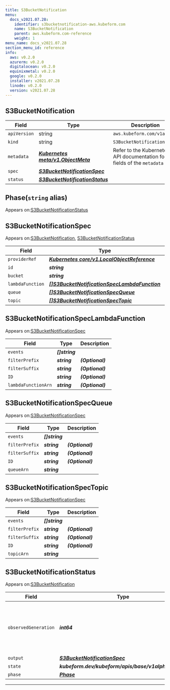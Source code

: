 ```yaml
---
title: S3BucketNotification
menu:
  docs_v2021.07.28:
    identifier: s3bucketnotification-aws.kubeform.com
    name: S3BucketNotification
    parent: aws.kubeform.com-reference
    weight: 1
menu_name: docs_v2021.07.28
section_menu_id: reference
info:
  aws: v0.2.0
  azurerm: v0.2.0
  digitalocean: v0.2.0
  equinixmetal: v0.2.0
  google: v0.2.0
  installer: v2021.07.28
  linode: v0.2.0
  version: v2021.07.28
---
```


## S3BucketNotification
| Field | Type | Description |
| ------ | ----- | ----------- |
| `apiVersion` | string | `aws.kubeform.com/v1alpha1` |
|    `kind` | string | `S3BucketNotification` |
| `metadata` | ***[Kubernetes meta/v1.ObjectMeta](https://v1-18.docs.kubernetes.io/docs/reference/generated/kubernetes-api/v1.18/#objectmeta-v1-meta)***|Refer to the Kubernetes API documentation for the fields of the `metadata` field.|
| `spec` | ***[S3BucketNotificationSpec](#s3bucketnotificationspec)***||
| `status` | ***[S3BucketNotificationStatus](#s3bucketnotificationstatus)***||
## Phase(`string` alias)

Appears on:[S3BucketNotificationStatus](#s3bucketnotificationstatus)

## S3BucketNotificationSpec

Appears on:[S3BucketNotification](#s3bucketnotification), [S3BucketNotificationStatus](#s3bucketnotificationstatus)

| Field | Type | Description |
| ------ | ----- | ----------- |
| `providerRef` | ***[Kubernetes core/v1.LocalObjectReference](https://v1-18.docs.kubernetes.io/docs/reference/generated/kubernetes-api/v1.18/#localobjectreference-v1-core)***||
| `id` | ***string***||
| `bucket` | ***string***||
| `lambdaFunction` | ***[[]S3BucketNotificationSpecLambdaFunction](#s3bucketnotificationspeclambdafunction)***| ***(Optional)*** |
| `queue` | ***[[]S3BucketNotificationSpecQueue](#s3bucketnotificationspecqueue)***| ***(Optional)*** |
| `topic` | ***[[]S3BucketNotificationSpecTopic](#s3bucketnotificationspectopic)***| ***(Optional)*** |
## S3BucketNotificationSpecLambdaFunction

Appears on:[S3BucketNotificationSpec](#s3bucketnotificationspec)

| Field | Type | Description |
| ------ | ----- | ----------- |
| `events` | ***[]string***||
| `filterPrefix` | ***string***| ***(Optional)*** |
| `filterSuffix` | ***string***| ***(Optional)*** |
| `ID` | ***string***| ***(Optional)*** |
| `lambdaFunctionArn` | ***string***| ***(Optional)*** |
## S3BucketNotificationSpecQueue

Appears on:[S3BucketNotificationSpec](#s3bucketnotificationspec)

| Field | Type | Description |
| ------ | ----- | ----------- |
| `events` | ***[]string***||
| `filterPrefix` | ***string***| ***(Optional)*** |
| `filterSuffix` | ***string***| ***(Optional)*** |
| `ID` | ***string***| ***(Optional)*** |
| `queueArn` | ***string***||
## S3BucketNotificationSpecTopic

Appears on:[S3BucketNotificationSpec](#s3bucketnotificationspec)

| Field | Type | Description |
| ------ | ----- | ----------- |
| `events` | ***[]string***||
| `filterPrefix` | ***string***| ***(Optional)*** |
| `filterSuffix` | ***string***| ***(Optional)*** |
| `ID` | ***string***| ***(Optional)*** |
| `topicArn` | ***string***||
## S3BucketNotificationStatus

Appears on:[S3BucketNotification](#s3bucketnotification)

| Field | Type | Description |
| ------ | ----- | ----------- |
| `observedGeneration` | ***int64***| ***(Optional)*** Resource generation, which is updated on mutation by the API Server.|
| `output` | ***[S3BucketNotificationSpec](#s3bucketnotificationspec)***| ***(Optional)*** |
| `state` | ***kubeform.dev/kubeform/apis/base/v1alpha1.State***| ***(Optional)*** |
| `phase` | ***[Phase](#phase)***| ***(Optional)*** |
---
